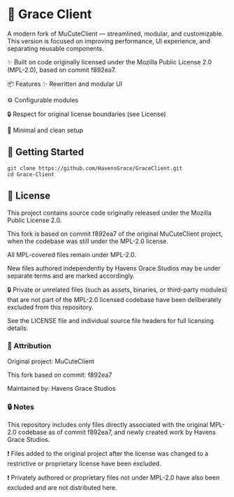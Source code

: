# 🧩 Grace Client
A modern fork of MuCuteClient — streamlined, modular, and customizable.
This version is focused on improving performance, UI experience, and separating reusable components.

✨ Built on code originally licensed under the Mozilla Public License 2.0 (MPL-2.0), based on commit f892ea7.

📦 Features
✨ Rewritten and modular UI

⚙️ Configurable modules

🔒 Respect for original license boundaries (see License)

🧰 Minimal and clean setup

## 🚀 Getting Started

```
git clone https://github.com/HavensGrace/GraceClient.git
cd Grace-Client
```

## 🧩 License
This project contains source code originally released under the Mozilla Public License 2.0.

This fork is based on commit f892ea7 of the original MuCuteClient project, when the codebase was still under the MPL-2.0 license.

All MPL-covered files remain under MPL-2.0.

New files authored independently by Havens Grace Studios may be under separate terms and are marked accordingly.

🔒 Private or unrelated files (such as assets, binaries, or third-party modules) that are not part of the MPL-2.0 licensed codebase have been deliberately excluded from this repository.

See the LICENSE file and individual source file headers for full licensing details.

### 📁 Attribution
Original project: MuCuteClient

This fork based on commit: f892ea7

Maintained by: Havens Grace Studios

### 🔒 Notes
This repository includes only files directly associated with the original MPL-2.0 codebase as of commit f892ea7, and newly created work by Havens Grace Studios.

❗ Files added to the original project after the license was changed to a restrictive or proprietary license have been excluded.

❗ Privately authored or proprietary files not under MPL-2.0 have also been excluded and are not distributed here.
